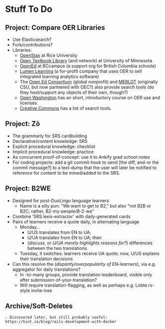 # Stuff To Do

## Project: Compare OER Libraries
- Use Elasticsearch?
- Fork/contributions?
- Libraries:
  - [OpenStax](https://openstax.org/about&sa=D&ust=-430962-9-000) at Rice University
  - [Open Textbook Library](http://open.umn.edu/opentextbooks/About.aspx&sa=D&ust=-430962-9-000) (and network) at University of Minnesota
  - [OpenEd](https://open.bccampus.ca/find-open-textbooks/&sa=D&ust=-430962-9-000) at BCcampus (a support org for British Columbia schools)
  - [Lumen Learning](https://lumenlearning.com/courses?&sa=D&ust=-430962-9-000) (a for-profit company that uses OER to sell integrated learning analytics software)
  - The [Open Ed Consortium](https://www.oeconsortium.org/about-oec/&sa=D&ust=-430962-9-000) (global nonprofit) and [MERLOT](http://info.merlot.org/merlothelp/topic.htm%23t%3DWho_We_Are.htm&sa=D&ust=-430962-9-000) (originally CSU, but now partnered with OEC?) also provide search tools (do they host/support any objects of their own, though?)
  - [Open Washington](http://www.openwa.org/&sa=D&ust=-430962-9-000) has an short, introductory course on OER use and licenses.
  - [Creative Commons](https://creativecommons.org/about/program-areas/education-oer/education-oer-resources/&sa=D&ust=-430962-9-000) has a list of search tools.
  
## Project: Zō

- The grammarly for SRS cardbuilding
- Declarative/content knowledge: SRS
- Explicit procedural knowledge: checklist
- Implicit procedural knowledge: practice
- As concurrent proof-of-concept: use it to Ankify grad school notes
- For coding projects: add a git commit-hook to send [the diff, and-or the commit message?] to a text-dump that the user will later be notified to reference for content to be mined/added to the SRS.

## Project: B2WE

- Designed for post-DuoLingo language learners
  - Name is a silly pun: "We want to get to B2," but also "not B2B or B2C; rather, B2-my-people/B-2-we"
- Combine 'SRS lexis-extractor' with daily-generated cards
- Pairs of learners receive a quote daily, in alternating language
  - Monday...
    - U/US translates from EN to UA;
    - U/UA translates from EN to UA; then
    - (_discuss, or U/UA merely highlights reasons for?_) differences between the two translations.
  - Tuesday, it switches: learners receive UA quote; now, U/US explains their translation decisions
- Can this resolve the (_disparity/overpopularity of EN-learners_), via e.g. aggregator for daily translations?
  - In -to-many groups, provide translation leaderboard, visible only after submission-of-your-translation?
  - Will require translation-flagging, as well as perhaps e.g. Lobte.rs-style invite-tree

## Archive/Soft-Deletes

<!-- ## Project: O'Reilly Cookbook Reprocessing
- Explore how to turn "reading a '`* Cookbook`' O'Reilly text" into more of an interactive, problem-solving activity.
- Possibly using principle of "progressive disclosure" of hints, as requested by user (e.g. first click on card gives you desc of line of code in EN, next lists obj, next lists method, next lists argument?)
- combination of two apps:
  - `cookbook_kata`
    - emails two recipes, daily (first FE: CSS and JS, then Server: Bash and SQL)
    - If a recipe seems useful, allows you to forward it to `brick_collector`
  - `brick_collector`
    - a [https://notes.zander.wtf/, https://github.com/jbranchaud/til]-esque clippings site
    - each TIL/snippet page has a button, which onClick... 
      - increments count of times you've used the snippet
      - allows you to also add which repo/code you used the snippet in
      - automatically collects the date
    - link to 'usages', a mini-dashboard of that snippet's usages (the data saved from the clicker) -->

<!-- ## Project: mEATless
- Track [for "get to 0" / for saving up, via $ or C02 offset, to splurge on a _noice_ meaty meal e.g. -/wk]
- Track [for low-carb / for low-cost / for low-C02s] -->
  
<!-- ## CooperPress Search
- You can kind of already do this with DDG the `site:...` arg
- TBD: are there actually other benefits?

## ProductiveHN
- Consume HN API
- Desktop-only
- Tree views of top-level comments, with the ability to filter top-level comments having fewer responses
- Ability to click a given comment to have its responses also splinter into different nodes
- Ability to click a keyword to search hn.algolia.com for similar posts -->
  
<!-- ## Ruby Sidequests

### Ankify these

- Digging Deeper
  - Working with JavaScript in Rails
  - Caching with Rails: An Overview
  - Testing Rails Applications
  - Debugging Rails Applications
  - Securing Rails Applications
  - Configuring Rails Applications
- WIPs
  - The Rails Initialization Process
  - Active Support Instrumentation

### Watch these

- Security:
  - [Warden: the building block behind Devise](https://www.youtube.com/watch?v=QBJ3G40fxHg)
  - [The Evolution of Rails Security](https://www.youtube.com/watch?v=Btrmc1wO3pc)
  - [Access Denied: the missing guide to authorization in Rails](https://www.youtube.com/watch?v=NVwx0DARDis)
  - [Encrypted Credentials in Rails 5.2](https://www.youtube.com/watch?v=fS92ZDfLhng)
  - [Rails Security at Scale](https://www.youtube.com/watch?v=MpsrQKieytY)
  - [Modern Cryptography for the Absolute Beginner](https://www.youtube.com/watch?v=-cqD_SVXyEo)
- DB and Other:
  - [Database Design for Beginners](https://www.youtube.com/watch?v=1VsSXRPEBo0)
  - [Optimizing Your App by Understanding PostgreSQL](https://www.youtube.com/watch?v=vfiz1J8mWEs)
  - [Minitest 6: test feistier!](https://www.youtube.com/watch?v=l-ZNxvFo4lw)
  - [Unraveling the Cable: How ActionCable works](https://www.youtube.com/watch?v=XeqLONJsHkY)
  - [NLP for Rubyists](https://www.youtube.com/watch?v=Mmn20irnaS8)
  - [Zeitwerk: A New Code Loader](https://www.youtube.com/watch?v=ulCBLpCU6aY)

### Read these

- Rails
  - [The Rails 5 Way](https://www.oreilly.com/library/view/the-rails-5/9780-465769-)
  - [Rails 5 Test Prescriptions](https://pragprog.com/book/nrtest3/rails-5-test-prescriptions)
  - [AWS: The Good Parts](https://gumroad.com/l/aws-good-parts)
- Ruby
  - [Well-Grounded Rubyist](https://www.manning.com/books/the-well-grounded-rubyist-third-edition)
  - [Confident Ruby](http://www.confidentruby.com/)
  - [Practical Object Oriented Design in Ruby](https://www.informit.com/store/practical-object-oriented-design-an-agile-primer-using-9780134456478)
- Possibly
  - ["The Missing CS Course"](https://missing.csail.mit.edu/)
  - [Ruby Performance Optimization](https://pragprog.com/book/adrpo/ruby-performance-optimization)
  - [Crafting Rails 4 Applications](https://pragprog.com/book/jvrails2/crafting-rails-4-applications)
  - [The Ruby Way](https://www.oreilly.com/library/view/the-ruby-way/9780-2480352/)
  - [Effective Ruby](https://www.oreilly.com/library/view/effective-ruby-48/9780-3847086/)

### React Native Frontend

- Watch React Native series [from GoRails](https://gorails.com/episodes/tagged/React%20Native)
- Watch RailsConf talk on [React Native & Rails](https://www.youtube.com/watch?v=Q66tYU6ni48)
- Read _Learning React Native_ (O'Reilly)
- Create RoR JSON API / React Native app to either...
  - perform the equivalent of an Anki deck of cognitive biases/logical fallacies, via e.g.
    - <https://en.wikipedia.org/wiki/List_of_cognitive_biases>
    - <https://en.wikipedia.org/wiki/List_of_memory_biases>
    - <https://en.wikipedia.org/wiki/List_of_fallacies>
  - Alternatively, serve as a [decision journal](https://fs.blog/20-/02/decision-journal/)
  - Alternatively, scrape CooperPress emails (text, link, description, and author) and use them for an ElasticSearch-powered app -->
   
<!-- - Expanding _what_ we know [vs] _applying_ what we (already) know
  - [how to do one of those better] is what to research, for PhD?
  - Peruse these journals:
    - International Journal of Instructional Technology and Distance Learning
    - Journal of Training, Design, and Technology
    - Journal of Multimedia Processing and Technologies
    - Educational Technology Research and Development
    - Journal of Computing in Higher Education
    - Trends in Cognitive Sciences -->

<!-- ### Corona

- tool for retros && retro commentary/weigh-in (plus one's, comments, concerns, qualifications, etc)
- web form, with support from slackbot
- like, "Corona" refers to part of the eye -- but it also sounds like "Coroner," who performs... post-mortems. Heh. -->

<!-- ### Lectio 

- GUI for content professors (_i.e. experts in research, but not pedagogy_) to build lessons, guided by sound teaching principles and pleasing design.
- Sold to universities: align with institution-unique accreditation requirements.
  - Software that takes an instructor from subject matter expert tune near-professional educator, by scaffolding their building of lesson plans, assessments, and syllabi.
  - “Valuable subjects change so quickly in this field (tech); this software works with an expert in that field to create a replicable, distributable, project/portfolio-based curriculum, so you can offer courses that will get your graduates jobs.”
- How to make lesson planning easier, faster, more certain?
- Help teachers defend decisions with research (i.e. engage with and protect against parents & admin)
- UI for [content and activity] selection (for touchscreen access)
- Track [content and activity]-types across lessons (by week, unit, semester etc)
- (_Note you have two reaaaaaal ugly back-of-the-napkin wireframe illustrations for this in Dropbox._) -->

<!-- ### YPHRIT
- "_Y's Post-Hartl Rails-Investigation Tutorial_"
- For any one of the above ideas, build it alongside a book about _how_ to build it. -->

<!-- - √ Dockerization
  - [√ Packaging and Shipping Rails Applications in Docker](https://www.youtube.com/watch?v=lpHgNC5bCbo)
  - [√ Real World Docker for the Rubyist](https://www.youtube.com/watch?v=DyBvMrNX1ZY)
  - [√ Deep Dive into Docker Containers](https://www.youtube.com/watch?v=2c4fvXKec7Q)
  - [√ Containerizing Rails: Techniques, Pitfalls, & Best Practices](https://www.youtube.com/watch?v=kG2vxYn547E)
  - [√ Containerizing Local Development... Is It Worth it?](https://www.youtube.com/watch?v=NZ02hy6QOOk)
  - Relevant articles:
    - [√ Codeship RoR demo](https://rollout.io/blog/using-docker-compose-for-ruby-development/)
    - [√ DO RoR demo](https://www.digitalocean.com/community/tutorials/containerizing-a-ruby-on-rails-application-for-development-with-docker-compose)
    - [√ Evil Martians' RoR setup](https://evilmartians.com/chronicles/ruby-on-whales-docker-for-ruby-rails-development)
    - [√ docker-compose with delayed_job demo](https://medium.com/swlh/add-background-jobs-and-cron-to-your-dockerized-ruby-on-rails-app-c7348915021d) -->
    - Discovered later, but still probably useful: https://hint.io/blog/rails-development-with-docker
<!-- ## Project: Compare E-Learning Rubrics

- comparing and searching for different rubrics by which to measure an e-learning product:
- concluding with that you can’t actually write about the product, because they are clients of the company that employs you
- Rate the learning experience of the badge course you’re currently taking
  - Suitably anonymize it, first, per blogpost above
  - Better done when you can compare two programs (perhaps the Linux/Docker course?)
  - Which taxonomy to use?
    - “E-learning in the science of instruction”?
    - “Really Useful E-Learning Manual“ from O'Reilly (perhaps there’s an EPub version?) -->

<!-- - Yarray: new `enumerable`-based methods && gem-building practice
  - Use
    - https://bundler.io/v1.16/guides/creating_gem.html
    - https://guides.rubygems.org/
    - https://piotrmurach.com/articles/writing-a-ruby-gem-specification/
    - https://github.com/flajann2/juwelier
  - Preexisting
    - find => detect
    - filter => select
    - N/A => reject
    - map => collect
    - reduce => inject
  - Yours to implement
    - ? => affect
    - ? => bisect
    - ? => connect
    - ? => correct
    - ? => defect
    - ? => deflect
    - ? => eject
    - ? => elect
    - ? => infect
    - ? => neglect
    - ? => perfect (apply changes, then freeze)
    - ? => project
    - ? => prospect (try/catch; return first item that gens the error)
    - ? => protect
    - ? => suspect
    - ? => subject
    - ? => trisect -->

<!-- ## Project: MiaExplorer
### Set up Elasticsearch
- [Elasticsearch: The Definitive Guide](http://shop.oreilly.com/product/0636920028505.do)
- [Elasticsearch in Action](https://www.manning.com/books/elasticsearch-in-action)
- [Getting Started with Elasticsearch and Ruby](https://dev.to/molly_struve/getting-started-with-elasticsearch-and-ruby-30hh)
### Set up API-mode Rails
- Ankify the [official guide](https://guides.rubyonrails.org/api_app.html) on Rails API usage
- [Get Up and Running with Rails API](https://chriskottom.com/blog/2017/02/get-up-and-running-with-rails-api/)
- Either [APIs on Rails](http://apionrails.icalialabs.com/book/chapter_one) or [its newer, less-formatted version](https://github.com/madeindjs/api_on_rails), though not as cleanly-formatted
- Use the [Netflix gem](https://github.com/Netflix/fast_jsonapi) for serialization -->

<!-- ## Project: DMWare
- Scenario Builder
  - See OG blogpost
- Party Party Builder
  - D&D character(s) generator
  - Stream the randomly-generated characters w/ e.g. `ActionController::Live`
  - Include `ActionCable` so everyone can chat about the characters being generated
- ThousandWord
  - Repository for collected PF0-images
  - Use as practice w/ ElasticSearch? -->

<!-- ### React SPA Frontend
- Learn Hooks, Context, and Suspense API's:
  - Follow the FEM Pure React State Management workshop/notes
  - [This article](https://www.robinwieruch.de/react-state) for creating global state with hooks and context, instead of redux.
  - If you like the above article, use this [two-part](https://www.robinwieruch.de/react-state-usereducer-usestate-usecontext) [series](https://www.robinwieruch.de/redux-with-react-hooks) to ~replicate Redux (_same author_)
  - [This article](https://wattenberger.com/blog/react-hooks) for more on using hooks naturally
  - [And this](https://www.telerik.com/kendo-react-ui/react-hooks-guide/)
  - [This article](https://www.smashingmagazine.com/2020/0-introduction-react-context-api/) for more on context
  - [This article](https://css-tricks.com/the-hooks-of-react-router/) for how hooks interact with React Router
  - <https://kentcdodds.com/blog/useeffect-vs-uselayouteffect> and <https://kentcdodds.com/blog/should-i-usestate-or-usereducer>
  - <https://alligator.io/react/keep-react-fast/>
  - <https://alligator.io/react/react-router-v6/>
  - <https://alligator.io/react/crud-context-hooks/>
- Include TypeScript? Or is that too much?
  - Use Credly's Egghead.io subscription for intros?
  - [Follow the config setup here](https://www.sitepoint.com/react-with-typescript-best-practices/)
  - [Explore some of the (non-redux?) boilerplate here](https://typeofnan.dev/setup-a-typescript-react-redux-project/)
- Here's [a good list](https://www.robinwieruch.de/react-libraries) of other convenience libraries to use
- Use your notes from the FEM course to apply responsive HTML styles -->
